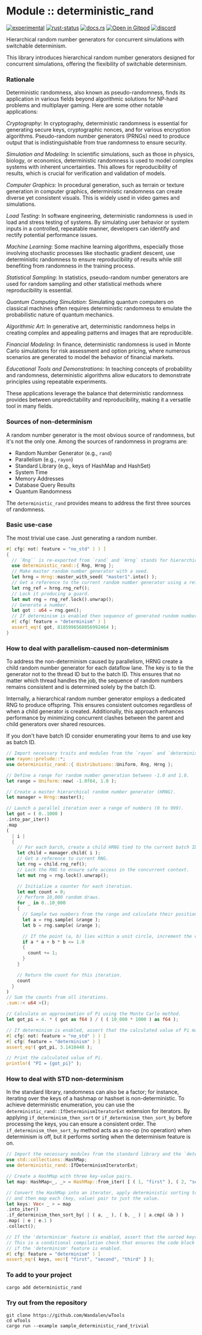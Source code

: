# Module :: deterministic_rand

<!-- {{# generate.module_header{} #}} -->
[![experimental](https://raster.shields.io/static/v1?label=stability&message=experimental&color=orange&logoColor=eee)](https://github.com/emersion/stability-badges#experimental) [![rust-status](https://github.com/Wandalen/wTools/actions/workflows/ModulewLangPush.yml/badge.svg)](https://github.com/Wandalen/wTools/actions/workflows/ModulewLangPush.yml) [![docs.rs](https://img.shields.io/docsrs/deterministic_rand?color=e3e8f0&logo=docs.rs)](https://docs.rs/deterministic_rand) [![Open in Gitpod](https://raster.shields.io/static/v1?label=try&message=online&color=eee&logo=gitpod&logoColor=eee)](https://gitpod.io/#RUN_PATH=.,SAMPLE_FILE=sample%2Frust%2Fwlang_trivial_sample%2Fsrc%2Fmain.rs,RUN_POSTFIX=--example%20wlang_trivial_sample/https://github.com/Wandalen/wTools) [![discord](https://img.shields.io/discord/872391416519737405?color=eee&logo=discord&logoColor=eee&label=ask)](https://discord.gg/m3YfbXpUUY)

Hierarchical random number generators for concurrent simulations with switchable determinism.

This library introduces hierarchical random number generators designed for concurrent simulations, offering the flexibility of switchable determinism.

### Rationale

Deterministic randomness, also known as pseudo-randomness, finds its application in various fields beyond algorithmic solutions for NP-hard problems and multiplayer gaming. Here are some other notable applications:

*Cryptography*: In cryptography, deterministic randomness is essential for generating secure keys, cryptographic nonces, and for various encryption algorithms. Pseudo-random number generators (PRNGs) need to produce output that is indistinguishable from true randomness to ensure security.

*Simulation and Modeling*: In scientific simulations, such as those in physics, biology, or economics, deterministic randomness is used to model complex systems with inherent uncertainties. This allows for reproducibility of results, which is crucial for verification and validation of models.

*Computer Graphics*: In procedural generation, such as terrain or texture generation in computer graphics, deterministic randomness can create diverse yet consistent visuals. This is widely used in video games and simulations.

*Load Testing*: In software engineering, deterministic randomness is used in load and stress testing of systems. By simulating user behavior or system inputs in a controlled, repeatable manner, developers can identify and rectify potential performance issues.

*Machine Learning*: Some machine learning algorithms, especially those involving stochastic processes like stochastic gradient descent, use deterministic randomness to ensure reproducibility of results while still benefiting from randomness in the training process.

*Statistical Sampling*: In statistics, pseudo-random number generators are used for random sampling and other statistical methods where reproducibility is essential.

*Quantum Computing Simulation*: Simulating quantum computers on classical machines often requires deterministic randomness to emulate the probabilistic nature of quantum mechanics.

*Algorithmic Art*: In generative art, deterministic randomness helps in creating complex and appealing patterns and images that are reproducible.

*Financial Modeling*: In finance, deterministic randomness is used in Monte Carlo simulations for risk assessment and option pricing, where numerous scenarios are generated to model the behavior of financial markets.

*Educational Tools and Demonstrations*: In teaching concepts of probability and randomness, deterministic algorithms allow educators to demonstrate principles using repeatable experiments.

These applications leverage the balance that deterministic randomness provides between unpredictability and reproducibility, making it a versatile tool in many fields.

### Sources of non-determinism

A random number generator is the most obvious source of randomness, but it's not the only one. Among the sources of randomness in programs are:

- Random Number Generator (e.g., `rand`)
- Parallelism (e.g., `rayon`)
- Standard Library (e.g., keys of HashMap and HashSet)
- System Time
- Memory Addresses
- Database Query Results
- Quantum Randomness

The `deterministic_rand` provides means to address the first three sources of randomness.

### Basic use-case

The most trivial use case. Just generating a random number.

```rust
#[ cfg( not( feature = "no_std" ) ) ]
{
  // `Rng`` is re-exported from `rand` and `Hrng` stands for hierarchical random number generators.
  use deterministic_rand::{ Rng, Hrng };
  // Make master random number generator with a seed.
  let hrng = Hrng::master_with_seed( "master1".into() );
  // Get a reference to the current random number generator using a reference counter and mutex.
  let rng_ref = hrng.rng_ref();
  // Lock it producing a guard.
  let mut rng = rng_ref.lock().unwrap();
  // Generate a number.
  let got : u64 = rng.gen();
  // If determinism is enabled then sequence of generated rundom numbers will be the same.
  #[ cfg( feature = "determinism" ) ]
  assert_eq!( got, 8185996568056992464 );
}
```

### How to deal with parallelism-caused non-determinism

To address the non-determinism caused by parallelism, HRNG create a child random number generator for each dataflow lane. The key is to tie the generator not to the thread ID but to the batch ID. This ensures that no matter which thread handles the job, the sequence of random numbers remains consistent and is determined solely by the batch ID.

Internally, a hierarchical random number generator employs a dedicated RNG to produce offspring. This ensures consistent outcomes regardless of when a child generator is created. Additionally, this approach enhances performance by minimizing concurrent clashes between the parent and child generators over shared resources.

If you don't have batch ID consider enumerating your items to and use key as batch ID.

```rust
// Import necessary traits and modules from the `rayon` and `deterministic_rand` crates.
use rayon::prelude::*;
use deterministic_rand::{ distributions::Uniform, Rng, Hrng };

// Define a range for random number generation between -1.0 and 1.0.
let range = Uniform::new( -1.0f64, 1.0 );

// Create a master hierarchical random number generator (HRNG).
let manager = Hrng::master();

// Launch a parallel iteration over a range of numbers (0 to 999).
let got = ( 0..1000 )
.into_par_iter()
.map
(
  | i |
  {
    // For each barch, create a child HRNG tied to the current batch ID.
    let child = manager.child( i );
    // Get a reference to current RNG.
    let rng = child.rng_ref();
    // Lock the RNG to ensure safe access in the concurrent context.
    let mut rng = rng.lock().unwrap();

    // Initialize a counter for each iteration.
    let mut count = 0;
    // Perform 10,000 random draws.
    for _ in 0..10_000
    {
      // Sample two numbers from the range and calculate their positions.
      let a = rng.sample( &range );
      let b = rng.sample( &range );

      // If the point (a, b) lies within a unit circle, increment the count.
      if a * a + b * b <= 1.0
      {
        count += 1;
      }
    }

    // Return the count for this iteration.
    count
  }
)
// Sum the counts from all iterations.
.sum::< u64 >();

// Calculate an approximation of Pi using the Monte Carlo method.
let got_pi = 4. * ( got as f64 ) / ( ( 10_000 * 1000 ) as f64 );

// If determinism is enabled, assert that the calculated value of Pi matches the expected result.
#[ cfg( not( feature = "no_std" ) ) ]
#[ cfg( feature = "determinism" ) ]
assert_eq!( got_pi, 3.1410448 );

// Print the calculated value of Pi.
println!( "PI = {got_pi}" );
```

### How to deal with STD non-determinism

In the standard library, randomness can also be a factor; for instance, iterating over the keys of a hashmap or hashset is non-deterministic. To achieve deterministic enumeration, you can use the `deterministic_rand::IfDeterminismIteratorExt` extension for iterators. By applying `if_determinism_then_sort` or `if_determinism_then_sort_by` before processing the keys, you can ensure a consistent order. The `if_determinism_then_sort_by` method acts as a no-op (no operation) when determinism is off, but it performs sorting when the determinism feature is on.

```rust
// Import the necessary modules from the standard library and the `deterministic_rand` crate.
use std::collections::HashMap;
use deterministic_rand::IfDeterminismIteratorExt;

// Create a HashMap with three key-value pairs.
let map: HashMap<_, _> = HashMap::from_iter( [ ( 1, "first" ), ( 2, "second" ), ( 3, "third" ) ] );

// Convert the HashMap into an iterator, apply deterministic sorting to the keys,
// and then map each (key, value) pair to just the value.
let keys: Vec< _ > = map
.into_iter()
.if_determinism_then_sort_by( | ( a, _ ), ( b, _ ) | a.cmp( &b ) )
.map( | e | e.1 )
.collect();

// If the 'determinism' feature is enabled, assert that the sorted keys match the expected order.
// This is a conditional compilation check that ensures the code block is compiled and run only
// if the 'determinism' feature is enabled.
#[ cfg( feature = "determinism" ) ]
assert_eq!( keys, vec![ "first", "second", "third" ] );
```

### To add to your project

```bash
cargo add deterministic_rand
```

### Try out from the repository

``` shell test
git clone https://github.com/Wandalen/wTools
cd wTools
cargo run --example sample_deterministic_rand_trivial
```
